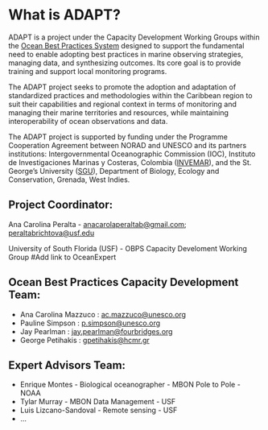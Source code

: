 # What is ADAPT?
ADAPT is a project under the Capacity Development Working Groups within the [Ocean Best Practices System](https://www.oceanbestpractices.org/) designed to support the fundamental need to enable adopting best practices in marine observing strategies, managing data, and synthesizing outcomes. Its core goal is to provide training and support local monitoring programs. 

The ADAPT project seeks to promote the adoption and adaptation of standardized practices and methodologies within the Caribbean region to suit their capabilities and regional context in terms of monitoring and managing their marine territories and resources, while maintaining interoperability of ocean observations and data. 

The ADAPT project is supported by funding under the Programme Cooperation Agreement between NORAD and UNESCO and its partners institutions: Intergovernmental Oceanographic Commission (IOC), Instituto de Investigaciones Marinas y Costeras, Colombia ([INVEMAR](https://www.invemar.org.co/es/web/guest/inicio)), and the St. George’s University ([SGU](https://sgu.digication.com/bec-sgu/overview)), Department of Biology, Ecology and Conservation, Grenada, West Indies.

## Project Coordinator:

Ana Carolina Peralta - anacarolaperaltab@gmail.com; peraltabrichtova@usf.edu

University of South Florida (USF) - OBPS Capacity Develoment Working Group
#Add link to OceanExpert

## Ocean Best Practices Capacity Development Team:

- Ana Carolina Mazzuco : ac.mazzuco@unesco.org
- Pauline Simpson : p.simpson@unesco.org 
- Jay Pearlman : jay.pearlman@fourbridges.org
- George Petihakis : gpetihakis@hcmr.gr

## Expert Advisors Team:

- Enrique Montes - Biological oceanographer - MBON Pole to Pole - NOAA
- Tylar Murray - MBON Data Management - USF
- Luis Lizcano-Sandoval - Remote sensing - USF
- ...
